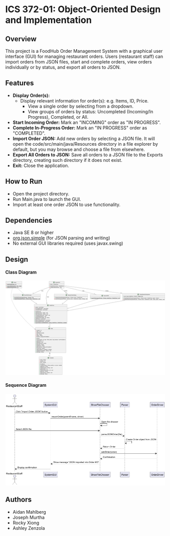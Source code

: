 # ICS 372-01: Object-Oriented Design and Implementation

## Overview

This project is a FoodHub Order Management System with a graphical user interface (GUI) for managing restaurant orders. Users (restaurant staff) can import orders from JSON files, start and complete orders, view orders individually or by status, and export all orders to JSON.

## Features

- **Display Order(s):**
    - Display relevant information for order(s): e.g. Items, ID, Price.
        - View a single order by selecting from a dropdown.
        - View groups of orders by status: Uncompleted (Incoming/In Progress), Completed, or All.
- **Start Incoming Order:** Mark an "INCOMING" order as "IN PROGRESS".
- **Complete In-Progress Order:** Mark an "IN PROGRESS" order as "COMPLETED".
- **Import Order JSON:** Add new orders by selecting a JSON file. It will open the code/src/main/java/Resources directory in a file explorer by default, but you may browse and choose a file from elsewhere.
- **Export All Orders to JSON:** Save all orders to a JSON file to the Exports directory, creating such directory if it does not exist.
- **Exit:** Close the application.

## How to Run

- Open the project directory.
- Run Main.java to launch the GUI.
- Import at least one order JSON to use functionality.

## Dependencies

- Java SE 8 or higher
- [org.json.simple](https://github.com/fangyidong/json-simple) (for JSON parsing and writing)
- No external GUI libraries required (uses javax.swing)

## Design

#### Class Diagram
![Project 1 UML](src/main/java/Design/ClassUMLDiagram.png)

#### Sequence Diagram
![Project 1 Sequence Diagram](src/main/java/Design/SequenceDiagram.png)

## Authors
- Aidan Mahlberg
- Joseph Murtha
- Rocky Xiong
- Ashley Zenzola